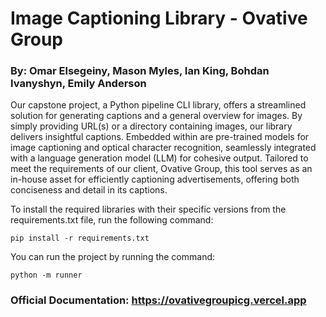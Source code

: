 # Image Captioning Library - Ovative Group
### By: Omar Elsegeiny, Mason Myles, Ian King, Bohdan Ivanyshyn, Emily Anderson

Our capstone project, a Python pipeline CLI library, offers a streamlined solution for generating captions and a general overview for images. By simply providing URL(s) or a directory containing images, our library delivers insightful captions. Embedded within are pre-trained models for image captioning and optical character recognition, seamlessly integrated with a language generation model (LLM) for cohesive output. Tailored to meet the requirements of our client, Ovative Group, this tool serves as an in-house asset for efficiently captioning advertisements, offering both conciseness and detail in its captions.

To install the required libraries with their specific versions from the requirements.txt file, run the following command:
```
pip install -r requirements.txt
```

You can run the project by running the command: 
```
python -m runner
```


### Official Documentation: https://ovativegroupicg.vercel.app





